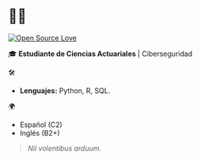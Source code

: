 # 👋🏻

[![Open Source Love](https://badges.frapsoft.com/os/v1/open-source.svg?v=103)](https://github.com/Q-V3pv)

🎓 **Estudiante de Ciencias Actuariales** | Ciberseguridad




🛠 
- **Lenguajes:** Python, R, SQL.



🌍
- Español (C2)
- Inglés  (B2+)



> *Nil volentibus arduum.*
 

